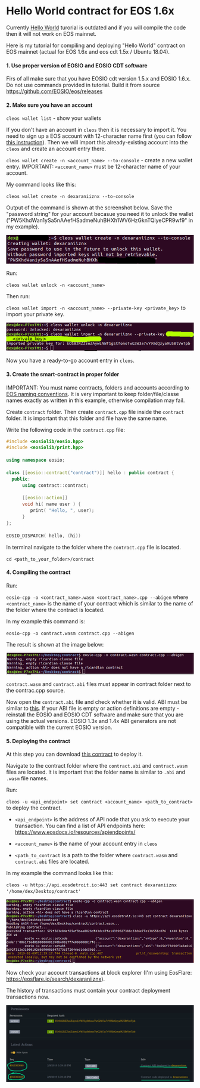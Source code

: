 # Hello World contract for EOS 1.6x

Currently [Hello World](https://developers.eos.io/eosio-home/v2.3.0/docs/your-first-contract) turorial is outdated and if you will compile the code then it will not work on EOS mainnet.

Here is my tutorial for compiling and deploying "Hello World" contract on EOS mainnet (actual for EOS 1.6x and eos cdt 1.5x / Ubuntu 18.04). 

#### 1. Use proper version of EOSIO and EOSIO CDT software

Firs of all make sure that you have EOSIO cdt version 1.5.x and EOSIO 1.6.x. Do not use commands provided in tutorial. Build it from source https://github.com/EOSIO/eos/releases

#### 2. Make sure you have an account

`cleos wallet list` - show your wallets

If you don't have an account in `cleos` then it is necessary to import it. You need to sign up a EOS account with 12-character name first (you can follow [this instruction](https://medium.com/@dexaran820/creating-and-signing-up-eos-account-sending-receiving-transactions-14157b97c6e2)). Then we will import this already-existing account into the `cleos` and create an account entry there.
  
`cleos wallet create -n <account_name> --to-console` - create a new wallet entry. IMPORTANT: `<account_name>` must be 12-character name of your account.

My command looks like this:

`cleos wallet create -n dexaraniiznx --to-console`

Output of the command is shown at the screenshot below. Save the "password string" for your account becasue you need it to unlock the wallet ("PW5KhdWan1ySa5nAAefHSadmeNuhBHXh1WV6HzGknTQiyeCPR9wf9" in my example).

![OUT1](https://github.com/Dexaran/EOS-hello-world/blob/master/images/OUT1.png)

Run:

`cleos wallet unlock -n <account_name>`

Then run:

`cleos wallet import -n <account_name> --private-key <private_key>` to import your private key.

![OUT2](https://github.com/Dexaran/EOS-hello-world/blob/master/images/OUT2.png)

Now you have a ready-to-go account entry in `cleos`.

#### 3. Create the smart-contract in proper folder

IMPORTANT: You must name contracts, folders and accounts according to [EOS naming conventions](https://developers.eos.io/eosio-cpp/v1.3.2/docs/naming-conventions). It is very important to keep folder/file/classe names exactly as written in this example, otherwise compilation may fail.

Create `contract` folder. Then create `contract.cpp` file inside the `contract` folder. It is important that this folder and file have the same name.

Write the following code in the `contract.cpp` file:
```cpp
#include <eosiolib/eosio.hpp>
#include <eosiolib/print.hpp>

using namespace eosio;

class [[eosio::contract("contract")]] hello : public contract {
  public:
      using contract::contract;

      [[eosio::action]]
      void hi( name user ) {
         print( "Hello, ", user);
      }
};

EOSIO_DISPATCH( hello, (hi))
```

In terminal navigate to the folder where the `contract.cpp` file is located.

`cd <path_to_your_folder>/contract`

#### 4. Compiling the contract

Run:

`eosio-cpp -o <contract_name>.wasm <contract_name>.cpp --abigen` where `<contract_name>` is the name of your contract which is similar to the name of the folder where the contract is located.

In my example this command is:

`eosio-cpp -o contract.wasm contract.cpp --abigen`

The result is shown at the image below:

![OUT3](https://github.com/Dexaran/EOS-hello-world/blob/master/images/OUT3.png)

`contract.wasm` and `contract.abi` files must appear in contract folder next to the contrac.cpp source.

Now open the `contract.abi` file and check whether it is valid. ABI must be similar to [this](https://github.com/Dexaran/EOS-hello-world/blob/master/contract/contract.abi). If your ABI file is empty or action definitions are empty - reinstall the EOSIO and EOSIO CDT software and make sure that you are using the actual versions. EOSIO 1.3x and 1.4x ABI generators are not compatible with the current EOSIO version.

#### 5. Deploying the contract

At this step you can download [this contract](https://github.com/Dexaran/EOS-hello-world/tree/master/contract) to deploy it.

Navigate to the contract folder where the `contract.abi` and `contract.wasm` files are located. It is important that the folder name is similar to `.abi` and `.wasm` file names.

Run:

`cleos -u <api_endpoint> set contract <account_name> <path_to_contract>` to deploy the contract.

- `<api_endpoint>` is the address of API node that you ask to execute your transaction. You can find a list of API endpoints here: https://www.eosdocs.io/resources/apiendpoints/

- `<account_name>` is the name of your account entry in `cleos` 

- `<path_to_contract` is a path to the folder where `contract.wasm` and `contract.abi` files are located.

In my example the command looks like this:

`cleos -u https://api.eosdetroit.io:443 set contract dexaraniiznx '/home/dex/Desktop/contract'`


![OUT4](https://github.com/Dexaran/EOS-hello-world/blob/master/images/OUT4.png)

Now check your account transactions at block explorer (I'm using EosFlare: https://eosflare.io/search/dexaraniiznx).

The history of transactions must contain your contract deployment transactions now.


![OUT5](https://github.com/Dexaran/EOS-hello-world/blob/master/images/OUT5.png)
